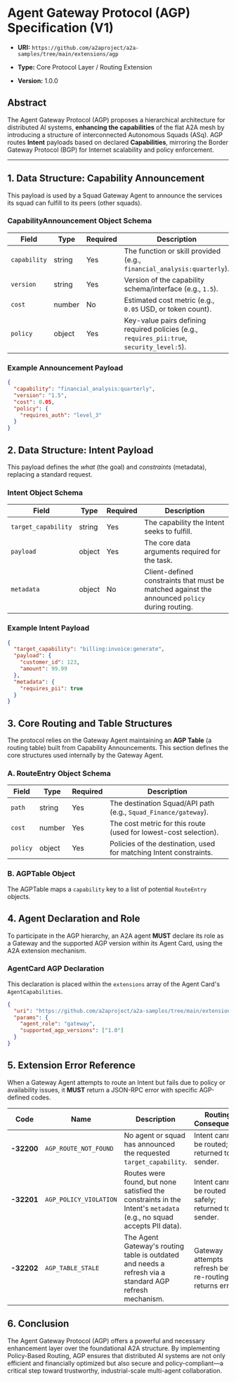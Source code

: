 # Agent Gateway Protocol (AGP) Specification (V1)

* **URI:** `https://github.com/a2aproject/a2a-samples/tree/main/extensions/agp`

* **Type:** Core Protocol Layer / Routing Extension

* **Version:** 1.0.0

## Abstract

The Agent Gateway Protocol (AGP) proposes a hierarchical architecture for distributed AI systems, **enhancing the capabilities** of the flat A2A mesh by introducing a structure of interconnected Autonomous Squads (ASq). AGP routes **Intent** payloads based on declared **Capabilities**, mirroring the Border Gateway Protocol (BGP) for Internet scalability and policy enforcement.

---

## 1. Data Structure: Capability Announcement

This payload is used by a Squad Gateway Agent to announce the services its squad can fulfill to its peers (other squads).

### CapabilityAnnouncement Object Schema

| Field | Type | Required | Description | 
 | ----- | ----- | ----- | ----- | 
| `capability` | string | Yes | The function or skill provided (e.g., `financial_analysis:quarterly`). | 
| `version` | string | Yes | Version of the capability schema/interface (e.g., `1.5`). | 
| `cost` | number | No | Estimated cost metric (e.g., `0.05` USD, or token count). | 
| `policy` | object | Yes | Key-value pairs defining required policies (e.g., `requires_pii:true`, `security_level:5`). | 

### Example Announcement Payload

```json
{
  "capability": "financial_analysis:quarterly",
  "version": "1.5",
  "cost": 0.05,
  "policy": {
    "requires_auth": "level_3"
  }
}
```

## 2. Data Structure: Intent Payload

This payload defines the *what* (the goal) and *constraints* (metadata), replacing a standard request.

### Intent Object Schema

| Field | Type | Required | Description | 
 | ----- | ----- | ----- | ----- | 
| `target_capability` | string | Yes | The capability the Intent seeks to fulfill. | 
| `payload` | object | Yes | The core data arguments required for the task. | 
| `metadata` | object | No | Client-defined constraints that must be matched against the announced `policy` during routing. | 

### Example Intent Payload

```json
{
  "target_capability": "billing:invoice:generate",
  "payload": {
    "customer_id": 123,
    "amount": 99.99
  },
  "metadata": {
    "requires_pii": true
  }
}
```

## 3. Core Routing and Table Structures

The protocol relies on the Gateway Agent maintaining an **AGP Table** (a routing table) built from Capability Announcements. This section defines the core structures used internally by the Gateway Agent.

### A. RouteEntry Object Schema

| Field | Type | Required | Description | 
 | ----- | ----- | ----- | ----- | 
| `path` | string | Yes | The destination Squad/API path (e.g., `Squad_Finance/gateway`). | 
| `cost` | number | Yes | The cost metric for this route (used for lowest-cost selection). | 
| `policy` | object | Yes | Policies of the destination, used for matching Intent constraints. |

### B. AGPTable Object

The AGPTable maps a `capability` key to a list of potential `RouteEntry` objects.

## 4. Agent Declaration and Role

To participate in the AGP hierarchy, an A2A agent **MUST** declare its role as a Gateway and the supported AGP version within its Agent Card, using the A2A extension mechanism.

### AgentCard AGP Declaration

This declaration is placed within the `extensions` array of the Agent Card's `AgentCapabilities`.

```json
{
  "uri": "https://github.com/a2aproject/a2a-samples/tree/main/extensions/agp",
  "params": {
    "agent_role": "gateway",
    "supported_agp_versions": ["1.0"]
  }
}
```

## 5. Extension Error Reference

When a Gateway Agent attempts to route an Intent but fails due to policy or availability issues, it **MUST** return a JSON-RPC error with specific AGP-defined codes.

| Code | Name | Description | Routing Consequence | 
 | ----- | ----- | ----- | ----- | 
| **-32200** | `AGP_ROUTE_NOT_FOUND` | No agent or squad has announced the requested `target_capability`. | Intent cannot be routed; returned to sender. | 
| **-32201** | `AGP_POLICY_VIOLATION` | Routes were found, but none satisfied the constraints in the Intent's `metadata` (e.g., no squad accepts PII data). | Intent cannot be routed safely; returned to sender. | 
| **-32202** | `AGP_TABLE_STALE` | The Agent Gateway's routing table is outdated and needs a refresh via a standard AGP refresh mechanism. | Gateway attempts refresh before re-routing, or returns error. |

## 6. Conclusion

The Agent Gateway Protocol (AGP) offers a powerful and necessary enhancement layer over the foundational A2A structure. By implementing Policy-Based Routing, AGP ensures that distributed AI systems are not only efficient and financially optimized but also secure and policy-compliant—a critical step toward trustworthy, industrial-scale multi-agent collaboration.
